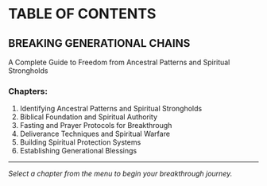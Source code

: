 # TABLE OF CONTENTS

## BREAKING GENERATIONAL CHAINS

A Complete Guide to Freedom from Ancestral Patterns and Spiritual Strongholds

### Chapters:

1. Identifying Ancestral Patterns and Spiritual Strongholds
2. Biblical Foundation and Spiritual Authority  
3. Fasting and Prayer Protocols for Breakthrough
4. Deliverance Techniques and Spiritual Warfare
5. Building Spiritual Protection Systems
6. Establishing Generational Blessings

---

*Select a chapter from the menu to begin your breakthrough journey.*
